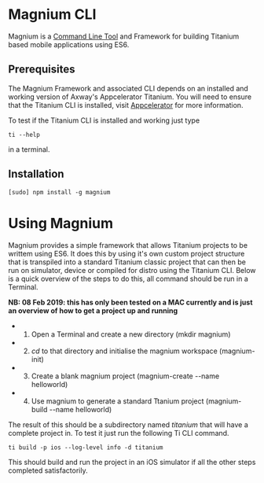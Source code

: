 # Magnium CLI

Magnium is a 
[Command Line Tool](http://en.wikipedia.org/wiki/Command-line_interface)
and Framework for building Titanium based mobile applications using ES6.

## Prerequisites

The Magnium Framework and associated CLI depends on an installed and working version of Axway's Appcelerator Titanium.
You will need to ensure that the Titanium CLI is installed, visit [Appcelerator](https://www.appcelerator.com) for more information.

To test if the Titanium CLI is installed and working just type

```
ti --help
```

in a terminal.


## Installation

    [sudo] npm install -g magnium

# Using Magnium
Magnium provides a simple framework that allows Titanium projects to be writtem using ES6. It does this by using it's own custom project structure that is transpiled into a standard Titanium classic project that can then be run on  simulator, device or compiled for distro using the Titanium CLI. Below is a quick overview of the steps to do this, all command should be run in a Terminal.

**NB: 08 Feb 2019: this has only been tested on a MAC currently and is just an overview of how to get a project up and running**

- 1. Open a Terminal and create a new directory (mkdir magnium)
- 2. *cd* to that directory and initialise the magnium workspace (magnium-init)
- 3. Create a blank magnium project (magnium-create --name helloworld)
- 4. Use magnium to generate a standard Ttanium project (magnium-build --name helloworld)

The result of this should be a subdirectory named *titanium* that will have a complete project in. To test it just run the following Ti CLI command.

```
ti build -p ios --log-level info -d titanium
```

This should build and run the project in an iOS simulator if all the other steps completed satisfactorily.



